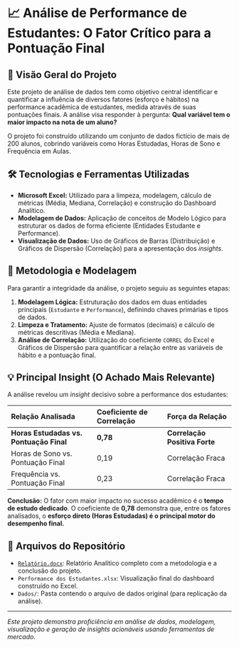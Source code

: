 # 📈 Análise de Performance de Estudantes: O Fator Crítico para a Pontuação Final

## 🎯 Visão Geral do Projeto

Este projeto de análise de dados tem como objetivo central identificar e quantificar a influência de diversos fatores (esforço e hábitos) na performance acadêmica de estudantes, medida através de suas pontuações finais. A análise visa responder à pergunta: **Qual variável tem o maior impacto na nota de um aluno?**

O projeto foi construído utilizando um conjunto de dados fictício de mais de 200 alunos, cobrindo variáveis como Horas Estudadas, Horas de Sono e Frequência em Aulas.

## 🛠️ Tecnologias e Ferramentas Utilizadas

* **Microsoft Excel:** Utilizado para a limpeza, modelagem, cálculo de métricas (Média, Mediana, Correlação) e construção do Dashboard Analítico.
* **Modelagem de Dados:** Aplicação de conceitos de Modelo Lógico para estruturar os dados de forma eficiente (Entidades Estudante e Performance).
* **Visualização de Dados:** Uso de Gráficos de Barras (Distribuição) e Gráficos de Dispersão (Correlação) para a apresentação dos *insights*.

## 🔑 Metodologia e Modelagem

Para garantir a integridade da análise, o projeto seguiu as seguintes etapas:

1.  **Modelagem Lógica:** Estruturação dos dados em duas entidades principais (`Estudante` e `Performance`), definindo chaves primárias e tipos de dados.
2.  **Limpeza e Tratamento:** Ajuste de formatos (decimais) e cálculo de métricas descritivas (Média e Mediana).
3.  **Análise de Correlação:** Utilização do coeficiente `CORREL` do Excel e Gráficos de Dispersão para quantificar a relação entre as variáveis de hábito e a pontuação final.

## 💡 Principal Insight (O Achado Mais Relevante)

A análise revelou um *insight* decisivo sobre a performance dos estudantes:

| Relação Analisada | Coeficiente de Correlação | Força da Relação |
| :--- | :--- | :--- |
| **Horas Estudadas vs. Pontuação Final** | **0,78** | **Correlação Positiva Forte** |
| Horas de Sono vs. Pontuação Final | 0,19 | Correlação Fraca |
| Frequência vs. Pontuação Final | 0,23 | Correlação Fraca |

**Conclusão:** O fator com maior impacto no sucesso acadêmico é o **tempo de estudo dedicado**. O coeficiente de **0,78** demonstra que, entre os fatores analisados, o **esforço direto (Horas Estudadas) é o principal motor do desempenho final.**

## 📂 Arquivos do Repositório

* [`Relatório.docx`](Relatório.docx): Relatório Analítico completo com a metodologia e a conclusão do projeto.
* `Performance dos Estudantes.xlsx`: Visualização final do dashboard construído no Excel.
* `Dados/`: Pasta contendo o arquivo de dados original (para replicação da análise).

---
*Este projeto demonstra proficiência em análise de dados, modelagem, visualização e geração de insights acionáveis usando ferramentas de mercado.*
